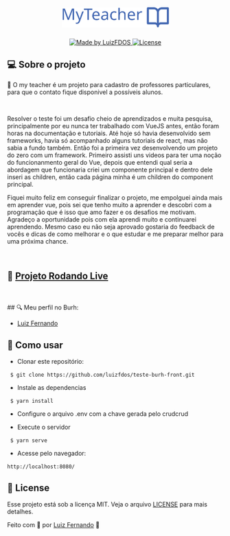 <h1 align="center">
  <a href="https://my-teacher.vercel.app"><img alt="My-teacher" title="#my-teacher" src="src/assets/logo.svg" width="250px" /></a>
    
</h1>
<p align="center">
  <a href="https://luizfdos.github.io/">
    <img alt="Made by LuizFDOS" src="https://img.shields.io/badge/made%20by-LuizFDOS-%23F8952D">
  </a>
  <a href="LICENSE" >
    <img alt="License" src="https://img.shields.io/badge/license-MIT-%23F8952D">
  </a>
</p>

## 💻 Sobre o projeto

📖  O my teacher é um projeto para cadastro de professores particulares, para que o contato fique disponivel a possíveis alunos. 

<br>

Resolver o teste foi um desafio cheio de aprendizados e muita pesquisa, principalmente por eu nunca ter trabalhado com VueJS antes, então foram horas na documentação e tutoriais. Até hoje só havia desenvolvido sem frameworks, havia só acompanhado alguns tutoriais de react, mas não sabia a fundo também. Então foi a primeira vez desenvolvendo um projeto do zero com um framework. Primeiro assisti uns videos para ter uma noção do funcionanmento geral do Vue, depois que entendi qual seria a abordagem que funcionaria criei um componente principal e dentro dele inseri as children, então cada página minha é um children do component principal.
<p> Fiquei muito feliz em conseguir finalizar o projeto, me empolguei ainda mais em aprender vue, pois sei que tenho muito a aprender e descobri com a programação que é isso que amo fazer e os desafios me motivam. Agradeço a oportunidade pois com ela aprendi muito e continuarei aprendendo. Mesmo caso eu não seja aprovado gostaria do feedback de vocês e dicas de como melhorar e o que estudar e me preparar melhor para uma próxima chance.</p>


<br>

## 🚀 [Projeto Rodando Live](https://my-teacher.vercel.app)
<br>
<br>
## 🔍 Meu perfil no Burh:

- [Luiz Fernando](https://burh.com.br/luizsoares8)


## :construction_worker: Como usar 
- Clonar este repositório:
```
 $ git clone https://github.com/luizfdos/teste-burh-front.git
```
- Instale as dependencias
```
 $ yarn install
```
- Configure o arquivo .env com a chave gerada pelo crudcrud

- Execute o servidor
```
 $ yarn serve
```
- Acesse pelo navegador:
```
http://localhost:8080/
```
## :closed_book: License

Esse projeto está sob a licença MIT. Veja o arquivo [LICENSE](/LICENSE) para mais detalhes.


Feito com :purple_heart: por [Luiz Fernando](https://luizfdos.github.io) 🚀


